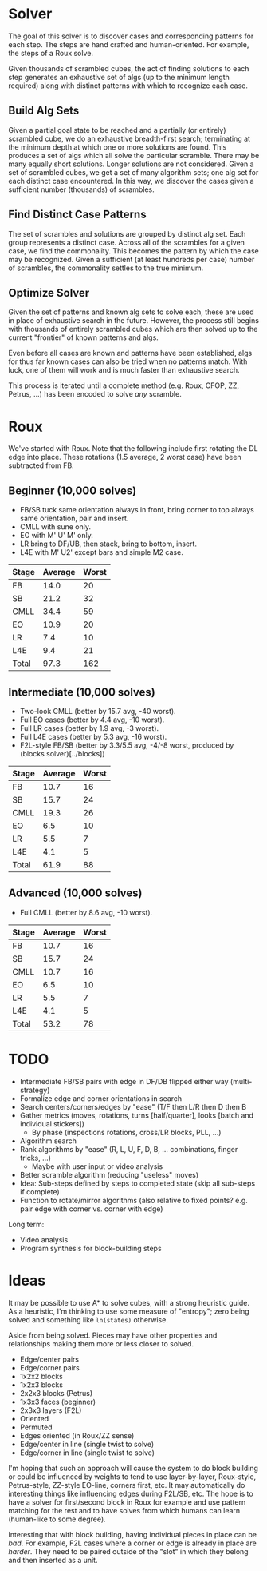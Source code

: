﻿# Solver

The goal of this solver is to discover cases and corresponding patterns for each step. The steps are hand crafted and human-oriented. For example, the steps of a Roux solve.

Given thousands of scrambled cubes, the act of finding solutions to each step generates an exhaustive set of algs (up to the minimum length required) along with distinct patterns with which to recognize each case.

## Build Alg Sets

Given a partial goal state to be reached and a partially (or entirely) scrambled cube, we do an exhaustive breadth-first search; terminating at the minimum depth at which one or more solutions are found.
This produces a set of algs which all solve the particular scramble. There may be many equally short solutions. Longer solutions are not considered.
Given a set of scrambled cubes, we get a set of many algorithm sets; one alg set for each distinct case encountered. In this way, we discover the cases given a sufficient number (thousands) of scrambles.

## Find Distinct Case Patterns

The set of scrambles and solutions are grouped by distinct alg set. Each group represents a distinct case.
Across all of the scrambles for a given case, we find the commonality. This becomes the pattern by which the case may be recognized.
Given a sufficient (at least hundreds per case) number of scrambles, the commonality settles to the true minimum.

## Optimize Solver

Given the set of patterns and known alg sets to solve each, these are used in place of exhaustive search in the future.
However, the process still begins with thousands of entirely scrambled cubes which are then solved up to the current "frontier" of known patterns and algs.

Even before all cases are known and patterns have been established, algs for thus far known cases can also be tried when no patterns match. With luck, one of them will work and is much faster than exhaustive search.

This process is iterated until a complete method (e.g. Roux, CFOP, ZZ, Petrus, ...) has been encoded to solve _any_ scramble.

# Roux

We've started with Roux. Note that the following include first rotating the DL edge into place. These rotations (1.5 average, 2 worst case) have been subtracted from FB.

## Beginner (10,000 solves)

- FB/SB tuck same orientation always in front, bring corner to top always same orientation, pair and insert.
- CMLL with sune only.
- EO with M' U' M' only.
- LR bring to DF/UB, then stack, bring to bottom, insert.
- L4E with M' U2' except bars and simple M2 case.

| Stage | Average | Worst |
| ----- | ------- | ----- |
| FB    | 14.0    |  20   |
| SB    | 21.2    |  32   |
| CMLL  | 34.4    |  59   |
| EO    | 10.9    |  20   |
| LR    |  7.4    |  10   |
| L4E   |  9.4    |  21   |
| Total | 97.3    | 162   |

## Intermediate (10,000 solves)

- Two-look CMLL (better by 15.7 avg, -40 worst).
- Full EO cases (better by 4.4 avg, -10 worst).
- Full LR cases (better by 1.9 avg, -3 worst).
- Full L4E cases (better by 5.3 avg, -16 worst).
- F2L-style FB/SB (better by 3.3/5.5 avg, -4/-8 worst, produced by (blocks solver)[../blocks])

| Stage | Average | Worst |
| ----- | ------- | ----- |
| FB    | 10.7    | 16    |
| SB    | 15.7    | 24    |
| CMLL  | 19.3    | 26    |
| EO    |  6.5    | 10    |
| LR    |  5.5    |  7    |
| L4E   |  4.1    |  5    |
| Total | 61.9    | 88    |

## Advanced (10,000 solves)

- Full CMLL (better by 8.6 avg, -10 worst).

| Stage | Average | Worst |
| ----- | ------- | ----- |
| FB    | 10.7    | 16    |
| SB    | 15.7    | 24    |
| CMLL  | 10.7    | 16    |
| EO    |  6.5    | 10    |
| LR    |  5.5    |  7    |
| L4E   |  4.1    |  5    |
| Total | 53.2    | 78    |

# TODO

- Intermediate FB/SB pairs with edge in DF/DB flipped either way (multi-strategy)
- Formalize edge and corner orientations in search
- Search centers/corners/edges by "ease" (T/F then L/R then D then B
- Gather metrics (moves, rotations, turns [half/quarter], looks [batch and individual stickers])
    - By phase (inspections rotations, cross/LR blocks, PLL, ...)
- Algorithm search
- Rank algorithms by "ease" (R, L, U, F, D, B, ... combinations, finger tricks, ...)
    - Maybe with user input or video analysis
- Better scramble algorithm (reducing "useless" moves)
- Idea: Sub-steps defined by steps to completed state (skip all sub-steps if complete)
- Function to rotate/mirror algorithms (also relative to fixed points? e.g. pair edge with corner vs. corner with edge)

Long term:
- Video analysis
- Program synthesis for block-building steps

# Ideas

It may be possible to use A* to solve cubes, with a strong heuristic guide. As a heuristic, I'm thinking to use some measure of "entropy"; zero being solved and something like `ln(states)` otherwise.

Aside from being solved. Pieces may have other properties and relationships making them more or less closer to solved.

* Edge/center pairs
* Edge/corner pairs
* 1x2x2 blocks
* 1x2x3 blocks
* 2x2x3 blocks (Petrus)
* 1x3x3 faces (beginner)
* 2x3x3 layers (F2L)
* Oriented
* Permuted
* Edges oriented (in Roux/ZZ sense)
* Edge/center in line (single twist to solve)
* Edge/corner in line (single twist to solve)

I'm hoping that such an approach will cause the system to do block building or could be influenced by weights to tend to use layer-by-layer, Roux-style, Petrus-style, ZZ-style EO-line, corners first, etc. It may automatically do interesting things like influencing edges during F2L/SB, etc. The hope is to have a solver for first/second block in Roux for example and use pattern matching for the rest and to have solves from which humans can learn (human-like to some degree).

Interesting that with block building, having individual pieces in place can be _bad_. For example, F2L cases where a corner or edge is already in place are _harder_. They need to be paired outside of the "slot" in which they belong and then inserted as a unit.